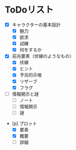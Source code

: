 # ToDoリスト
- [x] キャラクターの基本設計
  - [x] 魅力
  - [x] 欲求
  - [x] 試練
  - [x] 何をするか
- [x] 前兆要素（伏線のようなもの）
  - [x] 伏線
  - [x] ヒント
  - [x] 予兆的示唆
  - [x] リザーブ
  - [x] フラグ
- [ ] 情報開示と謎
  - [ ] ノート
  - [ ] 情報開示
  - [ ] 謎
- [p] プロット
  - [x] 要素
  - [x] 概要
  - [ ] 詳細
